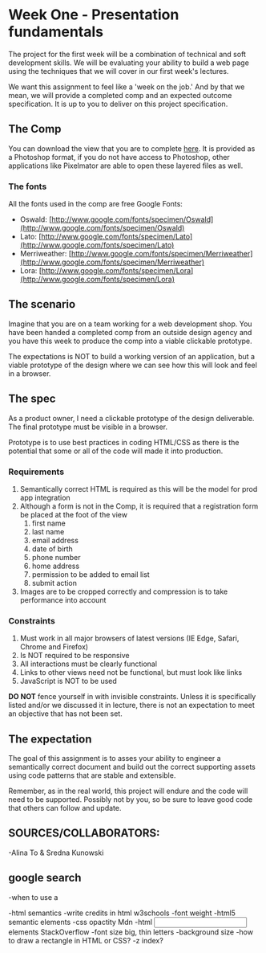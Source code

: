 # Week One - Presentation fundamentals

The project for the first week will be a combination of technical and soft development skills. We will be evaluating your ability to build a web page using the techniques that we will cover in our first week's lectures.

We want this assignment to feel like a 'week on the job.' And by that we mean, we will provide a completed comp and an expected outcome specification. It is up to you to deliver on this project specification.

## The Comp

You can download the view that you are to complete [here](https://dl.dropboxusercontent.com/u/5658310/cf-build-a-site/the-comp.psd). It is provided as a Photoshop format, if you do not have access to Photoshop, other applications like Pixelmator are able to open these layered files as well.

### The fonts

All the fonts used in the comp are free Google Fonts:

* Oswald: [http://www.google.com/fonts/specimen/Oswald](http://www.google.com/fonts/specimen/Oswald)
* Lato: [http://www.google.com/fonts/specimen/Lato](http://www.google.com/fonts/specimen/Lato)
* Merriweather: [http://www.google.com/fonts/specimen/Merriweather](http://www.google.com/fonts/specimen/Merriweather)
* Lora: [http://www.google.com/fonts/specimen/Lora](http://www.google.com/fonts/specimen/Lora)


## The scenario

Imagine that you are on a team working for a web development shop. You have been handed a completed comp from an outside design agency and you have this week to produce the comp into a viable clickable prototype.

The expectations is NOT to build a working version of an application, but a viable prototype of the design where we can see how this will look and feel in a browser.


## The spec

As a product owner, I need a clickable prototype of the design deliverable. The final prototype must be visible in a browser.

Prototype is to use best practices in coding HTML/CSS as there is the potential that some or all of the code will made it into production.

### Requirements

1. Semantically correct HTML is required as this will be the model for prod app integration
1. Although a form is not in the Comp, it is required that a registration form be placed at the foot of the view
	1. first name
	1. last name
	1. email address
	1. date of birth
	1. phone number
	1. home address
	1. permission to be added to email list
	1. submit action
1. Images are to be cropped correctly and compression is to take performance into account

### Constraints

1. Must work in all major browsers of latest versions (IE Edge, Safari, Chrome and Firefox)
1. Is NOT required to be responsive
1. All interactions must be clearly functional
1. Links to other views need not be functional, but must look like links
1. JavaScript is NOT to be used

__DO NOT__ fence yourself in with invisible constraints. Unless it is specifically listed and/or we discussed it in lecture, there is not an expectation to meet an objective that has not been set.

## The expectation

The goal of this assignment is to asses your ability to engineer a semantically correct document and build out the correct supporting assets using code patterns that are stable and extensible.

Remember, as in the real world, this project will endure and the code will need to be supported. Possibly not by you, so be sure to leave good code that others can follow and update.


## SOURCES/COLLABORATORS:
-Alina To & Sredna Kunowski

## google search
-when to use a <div>
-html semantics
-write credits in html
w3schools
-font weight
-html5 semantic elements
-css opactity
Mdn
-html <input> elements
StackOverflow
-font size big, thin letters
-background size
-how to draw a rectangle in HTML or CSS?
-z index?






